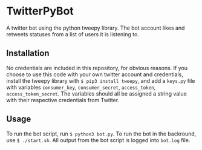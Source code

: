 # TwitterPyBot
A twitter bot using the python tweepy library. The bot account likes and retweets statuses from a list of users it is listening to.

## Installation
No credentials are included in this repository, for obvious reasons.
  If you choose to use this code with your own twitter account and credentials, install the tweepy library with `$ pip3 install tweepy`, and add a `keys.py` file with variables `consumer_key`, `consumer_secret`, `access_token`, `access_token_secret`. The variables should all be assigned a string value with their respective credentials from Twitter.

## Usage
To run the bot script, run `$ python3 bot.py`. To run the bot in the backround, use `$ ./start.sh`. All output from the bot script is logged into `bot.log` file.
